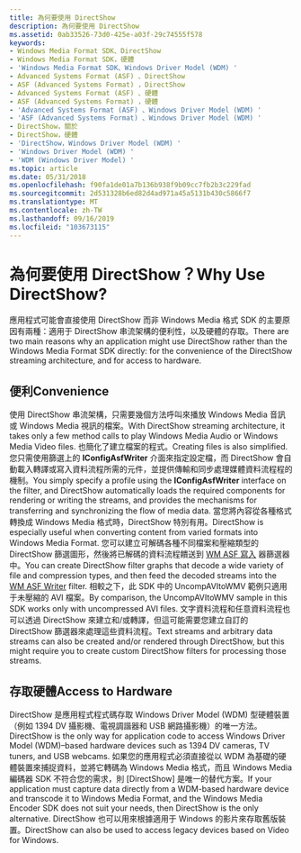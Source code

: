 ```yaml
---
title: 為何要使用 DirectShow
description: 為何要使用 DirectShow
ms.assetid: 0ab33526-73d0-425e-a03f-29c74555f578
keywords:
- Windows Media Format SDK、DirectShow
- Windows Media Format SDK，硬體
- 'Windows Media Format SDK、Windows Driver Model (WDM) '
- Advanced Systems Format (ASF) 、DirectShow
- ASF (Advanced Systems Format) ，DirectShow
- Advanced Systems Format (ASF) 、硬體
- ASF (Advanced Systems Format) ，硬體
- 'Advanced Systems Format (ASF) 、Windows Driver Model (WDM) '
- 'ASF (Advanced Systems Format) 、Windows Driver Model (WDM) '
- DirectShow，關於
- DirectShow，硬體
- 'DirectShow，Windows Driver Model (WDM) '
- 'Windows Driver Model (WDM) '
- 'WDM (Windows Driver Model) '
ms.topic: article
ms.date: 05/31/2018
ms.openlocfilehash: f90fa1de01a7b136b938f9b09cc7fb2b3c229fad
ms.sourcegitcommit: 2d531328b6ed82d4ad971a45a5131b430c5866f7
ms.translationtype: MT
ms.contentlocale: zh-TW
ms.lasthandoff: 09/16/2019
ms.locfileid: "103673115"
---
```

# <a name="why-use-directshow"></a><span data-ttu-id="282aa-117">為何要使用 DirectShow？</span><span class="sxs-lookup"><span data-stu-id="282aa-117">Why Use DirectShow?</span></span>

<span data-ttu-id="282aa-118">應用程式可能會直接使用 DirectShow 而非 Windows Media 格式 SDK 的主要原因有兩種：適用于 DirectShow 串流架構的便利性，以及硬體的存取。</span><span class="sxs-lookup"><span data-stu-id="282aa-118">There are two main reasons why an application might use DirectShow rather than the Windows Media Format SDK directly: for the convenience of the DirectShow streaming architecture, and for access to hardware.</span></span>

## <a name="convenience"></a><span data-ttu-id="282aa-119">便利</span><span class="sxs-lookup"><span data-stu-id="282aa-119">Convenience</span></span>

<span data-ttu-id="282aa-120">使用 DirectShow 串流架構，只需要幾個方法呼叫來播放 Windows Media 音訊或 Windows Media 視訊的檔案。</span><span class="sxs-lookup"><span data-stu-id="282aa-120">With DirectShow streaming architecture, it takes only a few method calls to play Windows Media Audio or Windows Media Video files.</span></span> <span data-ttu-id="282aa-121">也簡化了建立檔案的程式。</span><span class="sxs-lookup"><span data-stu-id="282aa-121">Creating files is also simplified.</span></span> <span data-ttu-id="282aa-122">您只需使用篩選上的 **IConfigAsfWriter** 介面來指定設定檔，而 DirectShow 會自動載入轉譯或寫入資料流程所需的元件，並提供傳輸和同步處理媒體資料流程程的機制。</span><span class="sxs-lookup"><span data-stu-id="282aa-122">You simply specify a profile using the **IConfigAsfWriter** interface on the filter, and DirectShow automatically loads the required components for rendering or writing the streams, and provides the mechanisms for transferring and synchronizing the flow of media data.</span></span> <span data-ttu-id="282aa-123">當您將內容從各種格式轉換成 Windows Media 格式時，DirectShow 特別有用。</span><span class="sxs-lookup"><span data-stu-id="282aa-123">DirectShow is especially useful when converting content from varied formats into Windows Media Format.</span></span> <span data-ttu-id="282aa-124">您可以建立可解碼各種不同檔案和壓縮類型的 DirectShow 篩選圖形，然後將已解碼的資料流程饋送到 [WM ASF 寫入](wm-asf-writer-filter.md) 器篩選器中。</span><span class="sxs-lookup"><span data-stu-id="282aa-124">You can create DirectShow filter graphs that decode a wide variety of file and compression types, and then feed the decoded streams into the [WM ASF Writer](wm-asf-writer-filter.md) filter.</span></span> <span data-ttu-id="282aa-125">相較之下，此 SDK 中的 UncompAVItoWMV 範例只適用于未壓縮的 AVI 檔案。</span><span class="sxs-lookup"><span data-stu-id="282aa-125">By comparison, the UncompAVItoWMV sample in this SDK works only with uncompressed AVI files.</span></span> <span data-ttu-id="282aa-126">文字資料流程和任意資料流程也可以透過 DirectShow 來建立和/或轉譯，但這可能需要您建立自訂的 DirectShow 篩選器來處理這些資料流程。</span><span class="sxs-lookup"><span data-stu-id="282aa-126">Text streams and arbitrary data streams can also be created and/or rendered through DirectShow, but this might require you to create custom DirectShow filters for processing those streams.</span></span>

## <a name="access-to-hardware"></a><span data-ttu-id="282aa-127">存取硬體</span><span class="sxs-lookup"><span data-stu-id="282aa-127">Access to Hardware</span></span>

<span data-ttu-id="282aa-128">DirectShow 是應用程式程式碼存取 Windows Driver Model (WDM) 型硬體裝置（例如 1394 DV 攝影機、電視調諧器和 USB 網路攝影機）的唯一方法。</span><span class="sxs-lookup"><span data-stu-id="282aa-128">DirectShow is the only way for application code to access Windows Driver Model (WDM)–based hardware devices such as 1394 DV cameras, TV tuners, and USB webcams.</span></span> <span data-ttu-id="282aa-129">如果您的應用程式必須直接從以 WDM 為基礎的硬體裝置來捕捉資料，並將它轉碼為 Windows Media 格式，而且 Windows Media 編碼器 SDK 不符合您的需求，則 [DirectShow] 是唯一的替代方案。</span><span class="sxs-lookup"><span data-stu-id="282aa-129">If your application must capture data directly from a WDM-based hardware device and transcode it to Windows Media Format, and the Windows Media Encoder SDK does not suit your needs, then DirectShow is the only alternative.</span></span> <span data-ttu-id="282aa-130">DirectShow 也可以用來根據適用于 Windows 的影片來存取舊版裝置。</span><span class="sxs-lookup"><span data-stu-id="282aa-130">DirectShow can also be used to access legacy devices based on Video for Windows.</span></span>

 

 




